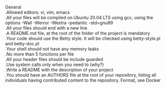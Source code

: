 General\
.Allowed editors: vi, vim, emacs\
.All your files will be compiled on Ubuntu 20.04 LTS using gcc, using the options -Wall -Werror -Wextra -pedantic -std=gnu89\
.All your files should end with a new line\
.A README.md file, at the root of the folder of the project is mandatory\
.Your code should use the Betty style. It will be checked using betty-style.pl and betty-doc.pl\
.Your shell should not have any memory leaks\
.No more than 5 functions per file\
.All your header files should be include guarded\
.Use system calls only when you need to (why?)\
.Write a README with the description of your project\
.You should have an AUTHORS file at the root of your repository, listing all individuals having contributed content to the repository. Format, see Docker
